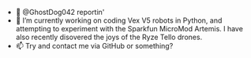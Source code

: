 - 👋 @GhostDog042 reportin'
- 🌱 I’m currently working on coding Vex V5 robots in Python, and attempting to experiment with the Sparkfun MicroMod Artemis. I have also recently disovered the joys of the Ryze Tello drones.
- 📫 Try and contact me via GitHub or something?

<!---
GhostDog042/GhostDog042 is a ✨ special ✨ repository because its `README.md` (this file) appears on your GitHub profile.
You can click the Preview link to take a look at your changes.
--->
